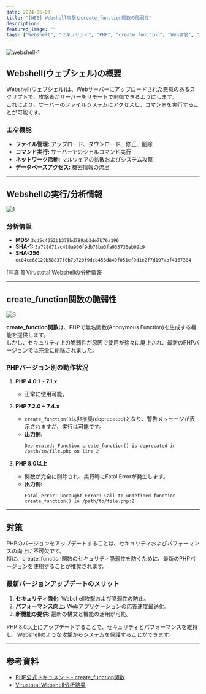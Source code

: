 ```yaml
---
date: 2024-06-03
title: "[WEB] Webshell攻撃とcreate_function関数の脆弱性"
description: 
featured_image: ""
tags: ["Webshell", "セキュリティ", "PHP", "create_function", "Web攻撃", "脆弱性分析"]
---
```


![webshell-1](https://github.com/user-attachments/assets/049ffe36-f397-43f7-860c-4a8b0d7e3a24)

## Webshell(ウェブシェル)の概要

Webshell(ウェブシェル)は、Webサーバーにアップロードされた悪意のあるスクリプトで、攻撃者がサーバーをリモートで制御できるようにします。  
これにより、サーバーのファイルシステムにアクセスし、コマンドを実行することが可能です。

### 主な機能
- **ファイル管理:** アップロード、ダウンロード、修正、削除  
- **コマンド実行:** サーバーでのシェルコマンド実行  
- **ネットワーク活動:** マルウェアの拡散およびシステム攻撃  
- **データベースアクセス:** 機密情報の流出  

---

## Webshellの実行/分析情報

![1](https://github.com/user-attachments/assets/d1b54924-32cc-41d0-a570-ffc3a192e64f)

### 分析情報
- **MD5:** `3cd5c4352b1379bd789ab3de7b76a196`  
- **SHA-1:** `3a728d71ac418a906f9db78ba3fa935736eb02c9`  
- **SHA-256:** `ec04ce68129b58837f0b7b720f9dcb453d840f051ef9d1e2f7d197abf4167384`  

[写真 1] Virustotal Webshellの分析情報  

---

## create_function関数の脆弱性

![3](https://github.com/user-attachments/assets/e3da1cf0-5ecc-4947-88e7-f1f50d917a86)

**create_function関数**は、PHPで無名関数(Anonymous Function)を生成する機能を提供します。  
しかし、セキュリティ上の脆弱性が原因で使用が徐々に廃止され、最新のPHPバージョンでは完全に削除されました。

### PHPバージョン別の動作状況

1. **PHP 4.0.1 ~ 7.1.x**  
   - 正常に使用可能。  

2. **PHP 7.2.0 ~ 7.4.x**  
   - `create_function()`は非推奨(deprecated)となり、警告メッセージが表示されますが、実行は可能です。  
   - **出力例:**  
     ```plaintext
     Deprecated: Function create_function() is deprecated in /path/to/file.php on line 2
     ```

3. **PHP 8.0以上**  
   - 関数が完全に削除され、実行時にFatal Errorが発生します。  
   - **出力例:**  
     ```plaintext
     Fatal error: Uncaught Error: Call to undefined function create_function() in /path/to/file.php:2
     ```

---

## 対策

PHPのバージョンをアップデートすることは、セキュリティおよびパフォーマンスの向上に不可欠です。  
特に、create_function関数のセキュリティ脆弱性を防ぐために、最新のPHPバージョンを使用することが推奨されます。

### 最新バージョンアップデートのメリット
1. **セキュリティ強化:** Webshell攻撃および脆弱性の防止。  
2. **パフォーマンス向上:** Webアプリケーションの応答速度最適化。  
3. **新機能の提供:** 最新の構文と機能の活用が可能。  

PHP 8.0以上にアップデートすることで、セキュリティとパフォーマンスを維持し、Webshellのような攻撃からシステムを保護することができます。

---

## 参考資料

- [PHP公式ドキュメント - create_function関数](https://www.php.net/manual/en/function.create-function.php)  
- [Virustotal Webshell分析結果](https://www.virustotal.com/gui/file/ec04ce68129b58837f0b7b720f9dcb453d840f051ef9d1e2f7d197abf4167384/details)  
